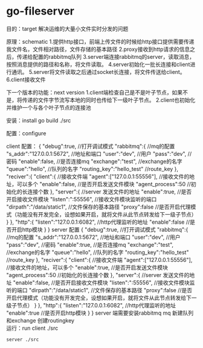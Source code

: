 # go-fileserver
 目的：target
      解决运维的大量小文件实时分发的问题
      
  原理：schematic 
    1.提供http接口，前端上传文件的时候给http接口提供需要传递我文件名，文件相对路径，文件存储的基本路径
    2.proxy接收到http请求的信息之后，传递给配置的rabbitmq队列
    3.server端连接rabbitmq的server，读取消息，按照消息提供的路径和名称，将文件读取。
    4.server初始化一批长连接和client进行通讯。
    5.server将文件读取之后通过socket长连接，将文件传送给client。
    6.client接收文件
    
    
  下一个版本的功能：next version
    1.client端检查自己是不是叶子节点，如果不是，将传递的文件字节流写本地的同时也传给下一级叶子节点。
    2.client也初始化并维护一个与各个叶子节点的连接池
    
  安装：install 
    go build 
    ./src 
    
  配置：configure
  
  client 配置：
 {
 	"debug":true,     //打开调试模式
 	"rabbitmq":{     //mq的配置
    "s_addr":"127.0.0.1:5672",  //地址和端口
    "user":"dev",  //用户
    "pass":"dev",  //密码
    "enable":false,  //是否连接mq
    "exchange":"test", //exchange的名字
    "queue":"hello",  //队列的名字
    "routing_key":"hello_test" //route_key
  },
  "reciver":{
    "client":{  //接收文件端
      "agent":["127.0.0.1:55556"],  //接收文件的地址，可以多个
      "enable":false,                //是否开启发送文件模块
      "agent_process":50            //初始化的长连接个数
    },
    "server":{                      //server 发送文件的地址
      "enable":true,              //是否开启接收文件模块
      "listen":":55556",           //接收文件模块监听的端口
      "dirpath":"/data/static1",   //文件保存的基本路径
      "proxy":false               //是否开启代理模式（功能没有开发完全，设想如果开启，就将文件从此节点转发给下一级子节点）
    }
  },
  "http":{
    "listen":"127.0.0.1:6082", //http代理监听的地址
    "enable":false              //是否开启http模块
  }
}
  server 配置
{
  "debug":true,     //打开调试模式
  "rabbitmq":{     //mq的配置
    "s_addr":"127.0.0.1:5672",  //地址和端口
    "user":"dev",  //用户
    "pass":"dev",  //密码
    "enable":true,  //是否连接mq
    "exchange":"test", //exchange的名字
    "queue":"hello",  //队列的名字
    "routing_key":"hello_test" //route_key
  },
  "reciver":{
    "client":{  //接收文件端
      "agent":["127.0.0.1:55556"],  //接收文件的地址，可以多个
      "enable":true,                //是否开启发送文件模块
      "agent_process":50            //初始化的长连接个数
    },
    "server":{                      //server 发送文件的地址
      "enable":false,              //是否开启接收文件模块
      "listen":":55556",           //接收文件模块监听的端口
      "dirpath":"/data/static1",   //文件保存的基本路径
      "proxy":false    //是否开启代理模式（功能没有开发完全，设想如果开启，就将文件从此节点转发给下一级子节点）
    }
  },
  "http":{
   "listen":"127.0.0.1:6082", //http代理监听的地址
    "enable":true              //是否开启http模块
  }
}
    server 端需要安装rabbitmq
    mq 新建队列和exchange
    创建routingkey  
  运行：run
    client ./src
      
    server ./src
    
    
